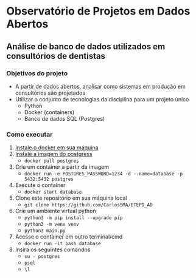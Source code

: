# Observatório de Projetos em Dados Abertos
## Análise de banco de dados utilizados em consultórios de dentistas

### Objetivos do projeto
- A partir de dados abertos, analisar como sistemas em produção em consultórios são projetados
- Utilizar o conjunto de tecnologias da disciplina para um projeto único
	- Python
	- Docker (containers)
	- Banco de dados SQL (Postgres)

### Como executar
1. [Instale o docker em sua máquina](https://docs.docker.com/engine/install/)
2. [Instale a imagem do postgress](https://hub.docker.com/_/postgres)
	- `docker pull postgres`
3. Crie um container a partir da imagem
	- `docker run -e POSTGRES_PASSWORD=1234 -d --name=database -p 5432:5432 postgres`
4. Execute o container
	- `docker start database`
5. Clone este repositório em sua máquina local
	- `git clone https://github.com/CarlosSMA/ETEPD_AD`
6. Crie um ambiente virtual python
	- `python3 -m pip install --upgrade pip`
	- `python3 -m venv venv`
	- `python3 main.py`
7. Acesse o container em outro terminal/cmd
	- `docker run -it bash database`
8. Insira os seguintes comandos
	- `su - postgres`
	- `psql`
	- `\l`
